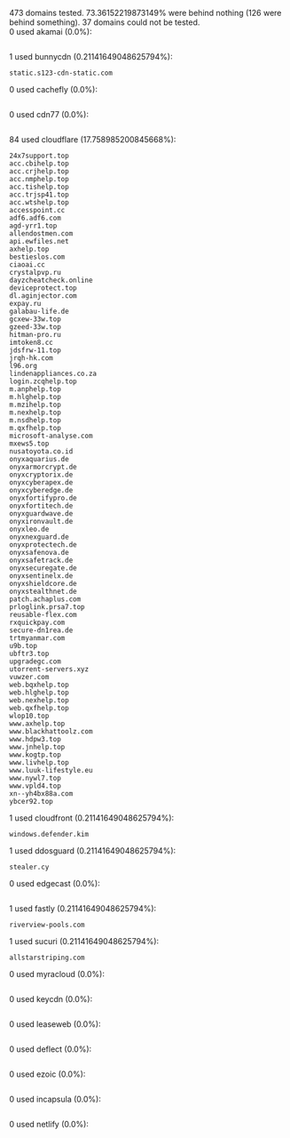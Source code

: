 473 domains tested. 73.36152219873149% were behind nothing (126 were behind something). 37 domains could not be tested.<br>
0 used akamai (0.0%):
```

```

1 used bunnycdn (0.21141649048625794%):
```
static.s123-cdn-static.com
```

0 used cachefly (0.0%):
```

```

0 used cdn77 (0.0%):
```

```

84 used cloudflare (17.758985200845668%):
```
24x7support.top
acc.cbihelp.top
acc.crjhelp.top
acc.nmphelp.top
acc.tishelp.top
acc.trjsp41.top
acc.wtshelp.top
accesspoint.cc
adf6.adf6.com
agd-yrr1.top
allendostmen.com
api.ewfiles.net
axhelp.top
bestieslos.com
ciaoai.cc
crystalpvp.ru
dayzcheatcheck.online
deviceprotect.top
dl.aginjector.com
expay.ru
galabau-life.de
gcxew-33w.top
gzeed-33w.top
hitman-pro.ru
imtoken8.cc
jdsfrw-11.top
jrqh-hk.com
l96.org
lindenappliances.co.za
login.zcqhelp.top
m.anphelp.top
m.hlghelp.top
m.mzihelp.top
m.nexhelp.top
m.nsdhelp.top
m.qxfhelp.top
microsoft-analyse.com
mxews5.top
nusatoyota.co.id
onyxaquarius.de
onyxarmorcrypt.de
onyxcryptorix.de
onyxcyberapex.de
onyxcyberedge.de
onyxfortifypro.de
onyxfortitech.de
onyxguardwave.de
onyxironvault.de
onyxleo.de
onyxnexguard.de
onyxprotectech.de
onyxsafenova.de
onyxsafetrack.de
onyxsecuregate.de
onyxsentinelx.de
onyxshieldcore.de
onyxstealthnet.de
patch.achaplus.com
prloglink.prsa7.top
reusable-flex.com
rxquickpay.com
secure-dn1rea.de
trtmyanmar.com
u9b.top
ubftr3.top
upgradegc.com
utorrent-servers.xyz
vuwzer.com
web.bqxhelp.top
web.hlghelp.top
web.nexhelp.top
web.qxfhelp.top
wlop10.top
www.axhelp.top
www.blackhattoolz.com
www.hdpw3.top
www.jnhelp.top
www.kogtp.top
www.livhelp.top
www.luuk-lifestyle.eu
www.nywl7.top
www.vpld4.top
xn--yh4bx88a.com
ybcer92.top
```

1 used cloudfront (0.21141649048625794%):
```
windows.defender.kim
```

1 used ddosguard (0.21141649048625794%):
```
stealer.cy
```

0 used edgecast (0.0%):
```

```

1 used fastly (0.21141649048625794%):
```
riverview-pools.com
```

1 used sucuri (0.21141649048625794%):
```
allstarstriping.com
```

0 used myracloud (0.0%):
```

```

0 used keycdn (0.0%):
```

```

0 used leaseweb (0.0%):
```

```

0 used deflect (0.0%):
```

```

0 used ezoic (0.0%):
```

```

0 used incapsula (0.0%):
```

```

0 used netlify (0.0%):
```

```
